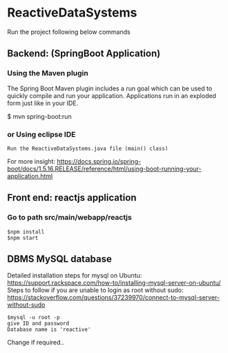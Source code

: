 # ReactiveDataSystems

Run the project following below commands

## Backend: (SpringBoot Application)

### Using the Maven plugin
  The Spring Boot Maven plugin includes a run goal which can be used to quickly compile and run your application. Applications run in an exploded form just like in your IDE.

  $ mvn spring-boot:run

### or Using eclipse IDE
	Run the ReactiveDataSystems.java file (main() class)
  
  For more insight: https://docs.spring.io/spring-boot/docs/1.5.16.RELEASE/reference/html/using-boot-running-your-application.html

## Front end: reactjs application

### Go to path src/main/webapp/reactjs
	$npm install
	$npm start

## DBMS MySQL database
  Detailed installation steps for mysql on Ubuntu: https://support.rackspace.com/how-to/installing-mysql-server-on-ubuntu/
  Steps to follow if you are unable to login as root without sudo: https://stackoverflow.com/questions/37239970/connect-to-mysql-server-without-sudo
  
	$mysql -u root -p
	give ID and password
	Database name is 'reactive'
  
  
 Change if required..

